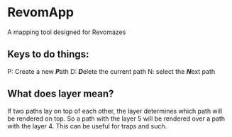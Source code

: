 # RevomApp
A mapping tool designed for Revomazes
## Keys to do things:
P: Create a new ***P***ath
D: ***D***elete the current path
N: select the ***N***ext path
## What does layer mean?
If two paths lay on top of each other, the layer determines which path will be rendered on top. So a path with the layer 5 will be rendered over a path with the layer 4. This can be useful for traps and such.
